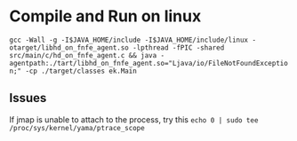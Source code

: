 # Compile and Run on linux
`gcc -Wall -g -I$JAVA_HOME/include -I$JAVA_HOME/include/linux -otarget/libhd_on_fnfe_agent.so -lpthread -fPIC -shared src/main/c/hd_on_fnfe_agent.c && java -agentpath:./tart/libhd_on_fnfe_agent.so="Ljava/io/FileNotFoundException;" -cp ./target/classes ek.Main`

## Issues
If jmap is unable to attach to the process, try this
`echo 0 | sudo tee /proc/sys/kernel/yama/ptrace_scope`
